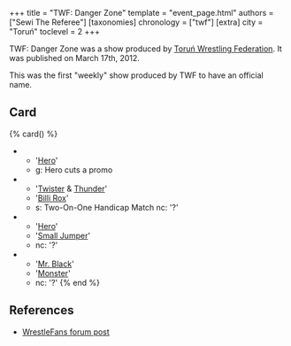 +++
title = "TWF: Danger Zone"
template = "event_page.html"
authors = ["Sewi The Referee"]
[taxonomies]
chronology = ["twf"]
[extra]
city = "Toruń"
toclevel = 2
+++

TWF: Danger Zone was a show produced by [Toruń Wrestling Federation](@/o/twf.md). It was published on March 17th, 2012.

This was the first "weekly" show produced by TWF to have an official name.

## Card

{% card() %}
- - '[Hero](@/w/pj-blake.md)'
  - g: Hero cuts a promo
- - '[Twister](@/w/twister.md) & [Thunder](@/w/thunder.md)'
  - '[Billi Rox](@/w/corin-mear.md)'
  - s: Two-On-One Handicap Match
    nc: '?'
- - '[Hero](@/w/pj-blake.md)'
  - '[Small Jumper](@/w/small-jumper.md)'
  - nc: '?'
- - '[Mr. Black](@/w/mr-black.md)'
  - '[Monster](@/w/chris-hunter.md)'
  - nc: '?'
{% end %}

## References

* [WrestleFans forum post](https://wrestlefans.pl/forum/viewtopic.php?f=59&t=28589)
